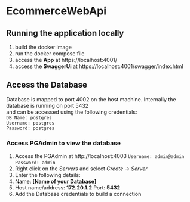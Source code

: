 # EcommerceWebApi

## Running the application locally

1. build the docker image
2. run the docker compose file
3. access the **App** at https://localhost:4001/
4. access the **SwaggerUi** at https://localhost:4001/swagger/index.html

## Access the Database

Database is mapped to port 4002 on the host machine. Internally the database is running on port 5432   
and can be accessed using the following credentials:  
`DB Name: postgres`    
`Username: postgres`  
`Password: postgres`

### Access PGAdmin to view the database

1. Access the PGAdmin at http://localhost:4003
   `Username: admin@admin`  
   `Password: admin`
2. Right click on the *Servers* and select *Create -> Server*
3. Enter the following details:
4. Name: **[Name of your Database]**
5. Host name/address: **172.20.1.2**  Port: **5432**
6. Add the Database credentials to build a connection
